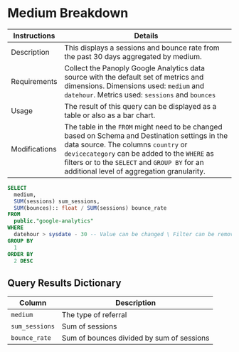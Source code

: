 # Medium Breakdown

Instructions | Details
---|---
Description | This displays a sessions and bounce rate from the past 30 days aggregated by medium.
Requirements | Collect the Panoply Google Analytics data source with the default set of metrics and dimensions. Dimensions used: `medium` and `datehour`. Metrics used: `sessions` and `bounces`
Usage | The result of this query can be displayed as a table or also as a bar chart.
Modifications | The table in the `FROM` might need to be changed based on Schema and Destination settings in the data source. The columns `country` or `devicecategory` can be added to the `WHERE` as filters or to the `SELECT` and `GROUP BY` for an additional level of aggregation granularity.

```sql
SELECT
  medium,
  SUM(sessions) sum_sessions,
  SUM(bounces):: float / SUM(sessions) bounce_rate
FROM
  public."google-analytics"
WHERE
  datehour > sysdate - 30 -- Value can be changed \ Filter can be removed
GROUP BY
  1
ORDER BY
  2 DESC
```

## Query Results Dictionary
Column | Description
---|---
`medium`| The type of referral
`sum_sessions`| Sum of sessions
`bounce_rate`| Sum of bounces divided by sum of sessions
